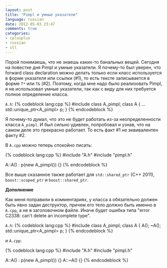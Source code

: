 ```yaml
---
layout: post
title: "Pimpl и умные указатели"
language: russian
date: 2012-05-03 23:47
comments: true
categories: 
- cplusplus
- russian
- stl
---
```

Порой понимаешь, что не знаешь каких-то банальных вещей. Сегодня на повестке дня Pimpl и умные указатели. Я почему-то был уверен, что forward class declaration можно делать только если класс используется в форме указателя или ссылки (#1), то есть тексте записывается в форме `T*` или `T&` (#2). Поэтому, когда мне надо было реализовать Pimpl, я не использовал умные указатели, так как с виду для них требуется полное определение класса.

`A.h`:
{% codeblock lang:cpp %}
#include <memory>
class A_pimpl;
class A {
  ...
  std::unique_ptr<A_pimpl> p;
}
{% endcodeblock %}

Я почему-то думал, что это не будет работать из-за неопределенности класса `A_pimpl`. И был сильно удивлен, попробовал и узнав, что на самом деле это прекрасно работает. То есть факт #1 не эквивалентен факту #2.

В `A.cpp` можно теперь спокойно писать:

{% codeblock lang:cpp %}
#include "A.h"
#include "pimpl.h"

A::A() : p(new A_pimpl()) {}
{% endcodeblock %}

Все выше сказанное также работает для `std::shared_ptr` (C++ 2011), `boost::scoped_ptr` и `boost::shared_ptr`.

**Дополнение**

Как меня поправили в комментариях, у класса `A` обязательно должен быть явно задан деструктор, причем его тело должно быть именно в `A.cpp`, а не в заголовочном файле. Иначе будет ошибка типа "error C2338: can't delete an incomplete type".

`A.h`:
{% codeblock lang:cpp %}
#include <memory>
class A_pimpl;
class A {
  A();
  ~A();
  std::unique_ptr<A_pimpl> p;
}
{% endcodeblock %}

и `A.cpp`:

{% codeblock lang:cpp %}
#include "A.h"
#include "pimpl.h"

A::A() : p(new A_pimpl()) {}
A::~A() {}
{% endcodeblock %}
